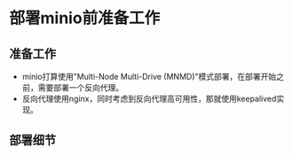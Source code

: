 # 部署minio前准备工作

## 准备工作
- minio打算使用"Multi-Node Multi-Drive (MNMD)"模式部署，在部署开始之前，需要部署一个反向代理。
- 反向代理使用nginx，同时考虑到反向代理高可用性，那就使用keepalived实现。

## 部署细节
